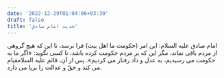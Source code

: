 ```yaml
---
date: '2022-12-29T01:04:06+03:30'
draft: false
title: 'حدیث امام صادق'
---
```


امام صادق عليه السلام: اين امر (حكومت ما اهل بيت) فرا نرسد، تا اين كه هيچ گروهى از مردم باقى نماند، مگر اين كه بر مردم حكومت كرده باشد، تا كسى نگويد: «اگر ما به حكومت مى رسيديم، به عدل و داد رفتار مى كرديم». پس از آن، قائم عليه السلامقيام مى كند و حقّ و عدالت را برپا مى دارد.